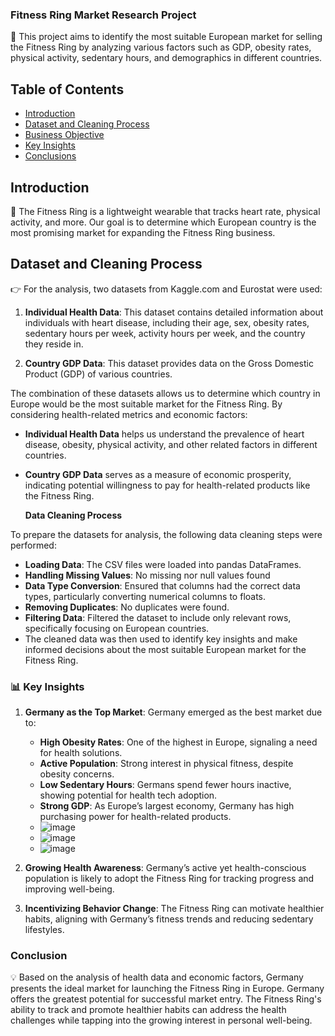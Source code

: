 ### **Fitness Ring Market Research Project**

📲 This project aims to identify the most suitable European market for selling the Fitness Ring by analyzing various factors such as GDP, obesity rates, physical activity, sedentary hours, and demographics in different countries.

## Table of Contents

- [Introduction](#introduction)
- [Dataset and Cleaning Process](#dataset-and-cleaning-process)
- [Business Objective](#business-objective)
- [Key Insights](#key-insights)
- [Conclusions](#conclusions)

## Introduction

🚀  The Fitness Ring is a lightweight wearable that tracks heart rate, physical activity, and more. Our goal is to determine which European country is the most promising market for expanding the Fitness Ring business. 

## Dataset and Cleaning Process

👉 For the analysis, two datasets from Kaggle.com and Eurostat were used:

1. **Individual Health Data**: This dataset contains detailed information about individuals with heart disease, including their age, sex, obesity rates, sedentary hours per week, activity hours per week, and the country they reside in.
   
2. **Country GDP Data**: This dataset provides data on the Gross Domestic Product (GDP) of various countries.

The combination of these datasets allows us to determine which country in Europe would be the most suitable market for the Fitness Ring. By considering health-related metrics and economic factors:
- **Individual Health Data** helps us understand the prevalence of heart disease, obesity, physical activity, and other related factors in different countries.
- **Country GDP Data** serves as a measure of economic prosperity, indicating potential willingness to pay for health-related products like the Fitness Ring.

  **Data Cleaning Process**
  
To prepare the datasets for analysis, the following data cleaning steps were performed:

 - **Loading Data**: The CSV files were loaded into pandas DataFrames.
 - **Handling Missing Values**: No missing nor null values found
 - **Data Type Conversion**: Ensured that columns had the correct data types, particularly converting numerical columns to floats.
 - **Removing Duplicates**: No duplicates were found.
 - **Filtering Data**: Filtered the dataset to include only relevant rows, specifically focusing on European countries.
 - 
   The cleaned data was then used to identify key insights and make informed decisions about the most suitable European market for the Fitness Ring.

### 📊 Key Insights

1. **Germany as the Top Market**: Germany emerged as the best market due to:
   - **High Obesity Rates**: One of the highest in Europe, signaling a need for health solutions.
   - **Active Population**: Strong interest in physical fitness, despite obesity concerns.
   - **Low Sedentary Hours**: Germans spend fewer hours inactive, showing potential for health tech adoption.
   - **Strong GDP**: As Europe’s largest economy, Germany has high purchasing power for health-related products.
   - ![image](https://github.com/user-attachments/assets/2b4a34f2-8f42-42d9-87b2-809b99f01183)
   - ![image](https://github.com/user-attachments/assets/3578298b-bce5-448b-9a49-33c93030e48b)
   - ![image](https://github.com/user-attachments/assets/ff02a1dc-b201-4303-bcca-542fca506266)

2. **Growing Health Awareness**: Germany’s active yet health-conscious population is likely to adopt the Fitness Ring for tracking progress and improving well-being.

3. **Incentivizing Behavior Change**: The Fitness Ring can motivate healthier habits, aligning with Germany’s fitness trends and reducing sedentary lifestyles.

### Conclusion

💡 Based on the analysis of health data and economic factors, Germany presents the ideal market for launching the Fitness Ring in Europe. Germany offers the greatest potential for successful market entry. 
The Fitness Ring's ability to track and promote healthier habits can address the health challenges while tapping into the growing interest in personal well-being.






